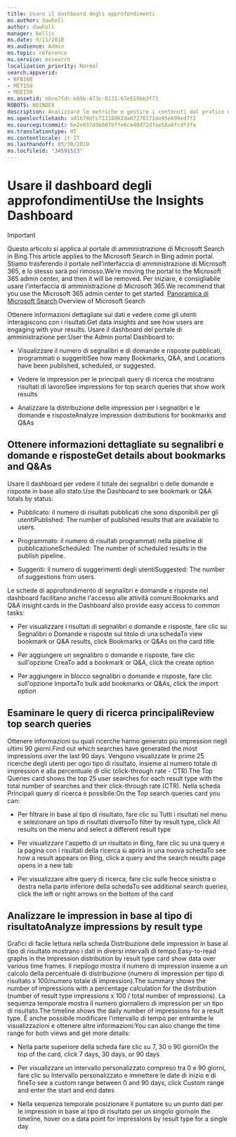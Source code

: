 ```yaml
---
title: Usare il dashboard degli approfondimenti
ms.author: dawholl
author: dawholl
manager: kellis
ms.date: 9/11/2018
ms.audience: Admin
ms.topic: reference
ms.service: mssearch
localization_priority: Normal
search.appverid:
- BFB160
- MET150
- MOE150
ms.assetid: ebce7fdc-e89b-473c-8131-67e659bb3f73
ROBOTS: NOINDEX
description: Analizzare le metriche e gestire i contenuti dal pratico dashboard nel portale di amministrazione di Microsoft Search
ms.openlocfilehash: a01b79dfc71218862da07270171da95e699ed7f2
ms.sourcegitcommit: be2e837d9b087bffe6ce40d72d7ae58a8fcdf3fe
ms.translationtype: HT
ms.contentlocale: it-IT
ms.lasthandoff: 05/30/2019
ms.locfileid: "34591513"
---
```

# <a name="use-the-insights-dashboard"></a><span data-ttu-id="b674f-103">Usare il dashboard degli approfondimenti</span><span class="sxs-lookup"><span data-stu-id="b674f-103">Use the Insights Dashboard</span></span>

> [!IMPORTANT]
> <span data-ttu-id="b674f-104">Questo articolo si applica al portale di amministrazione di Microsoft Search in Bing.</span><span class="sxs-lookup"><span data-stu-id="b674f-104">This article applies to the Microsoft Search in Bing admin portal.</span></span> <span data-ttu-id="b674f-105">Stiamo trasferendo il portale nell’interfaccia di amministrazione di Microsoft 365, e lo stesso sarà poi rimosso.</span><span class="sxs-lookup"><span data-stu-id="b674f-105">We’re moving the portal to the Microsoft 365 admin center, and then it will be removed.</span></span> <span data-ttu-id="b674f-106">Per iniziare, è consigliabile usare l'interfaccia di amministrazione di Microsoft 365.</span><span class="sxs-lookup"><span data-stu-id="b674f-106">We recommend that you use the Microsoft 365 admin center to get started.</span></span> <span data-ttu-id="b674f-107">[Panoramica di Microsoft Search](overview-microsoft-search.md).</span><span class="sxs-lookup"><span data-stu-id="b674f-107">Overview of Microsoft Search</span></span>
    
<span data-ttu-id="b674f-108">Ottenere informazioni dettagliate sui dati e vedere come gli utenti interagiscono con i risultati.</span><span class="sxs-lookup"><span data-stu-id="b674f-108">Get data insights and see how users are engaging with your results.</span></span> <span data-ttu-id="b674f-109">Usare il dashboard del portale di amministrazione per:</span><span class="sxs-lookup"><span data-stu-id="b674f-109">User the Admin portal Dashboard to:</span></span>
  
- <span data-ttu-id="b674f-110">Visualizzare il numero di segnalibri e di domande e risposte pubblicati, programmati o suggeriti</span><span class="sxs-lookup"><span data-stu-id="b674f-110">See how many Bookmarks, Q&A, and Locations have been published, scheduled, or suggested.</span></span>
    
- <span data-ttu-id="b674f-111">Vedere le impression per le principali query di ricerca che mostrano risultati di lavoro</span><span class="sxs-lookup"><span data-stu-id="b674f-111">See impressions for top search queries that show work results</span></span>
    
- <span data-ttu-id="b674f-112">Analizzare la distribuzione delle impression per i segnalibri e le domande e risposte</span><span class="sxs-lookup"><span data-stu-id="b674f-112">Analyze impression distributions for bookmarks and Q&As</span></span>
    
## <a name="get-details-about-bookmarks-and-qas"></a><span data-ttu-id="b674f-113">Ottenere informazioni dettagliate su segnalibri e domande e risposte</span><span class="sxs-lookup"><span data-stu-id="b674f-113">Get details about bookmarks and Q&As</span></span>

<span data-ttu-id="b674f-114">Usare il dashboard per vedere il totale dei segnalibri o delle domande e risposte in base allo stato:</span><span class="sxs-lookup"><span data-stu-id="b674f-114">Use the Dashboard to see bookmark or Q&A totals by status:</span></span>
  
- <span data-ttu-id="b674f-115">Pubblicato: il numero di risultati pubblicati che sono disponibili per gli utenti</span><span class="sxs-lookup"><span data-stu-id="b674f-115">Published: The number of published results that are available to users.</span></span>
    
- <span data-ttu-id="b674f-116">Programmato: il numero di risultati programmati nella pipeline di pubblicazione</span><span class="sxs-lookup"><span data-stu-id="b674f-116">Scheduled: The number of scheduled results in the publish pipeline.</span></span>
    
- <span data-ttu-id="b674f-117">Suggeriti: il numero di suggerimenti degli utenti</span><span class="sxs-lookup"><span data-stu-id="b674f-117">Suggested: The number of suggestions from users.</span></span>
    
<span data-ttu-id="b674f-118">Le schede di approfondimento di segnalibri e domande e risposte nel dashboard facilitano anche l'accesso alle attività comuni:</span><span class="sxs-lookup"><span data-stu-id="b674f-118">Bookmarks and Q&A insight cards in the Dashboard also provide easy access to common tasks:</span></span>
  
- <span data-ttu-id="b674f-119">Per visualizzare i risultati di segnalibri o domande e risposte, fare clic su Segnalibri o Domande e risposte sul titolo di una scheda</span><span class="sxs-lookup"><span data-stu-id="b674f-119">To view bookmark or Q&A results, click Bookmarks or Q&As on the card title</span></span>
    
- <span data-ttu-id="b674f-120">Per aggiungere un segnalibro o domande e risposte, fare clic sull'opzione Crea</span><span class="sxs-lookup"><span data-stu-id="b674f-120">To add a bookmark or Q&A, click the create option</span></span>
    
- <span data-ttu-id="b674f-121">Per aggiungere in blocco segnalibri o domande e risposte, fare clic sull'opzione Importa</span><span class="sxs-lookup"><span data-stu-id="b674f-121">To bulk add bookmarks or Q&As, click the import option</span></span>
    
## <a name="review-top-search-queries"></a><span data-ttu-id="b674f-122">Esaminare le query di ricerca principali</span><span class="sxs-lookup"><span data-stu-id="b674f-122">Review top search queries</span></span>

<span data-ttu-id="b674f-123">Ottenere informazioni su quali ricerche hanno generato più impression negli ultimi 90 giorni.</span><span class="sxs-lookup"><span data-stu-id="b674f-123">Find out which searches have generated the most impressions over the last 90 days.</span></span> <span data-ttu-id="b674f-124">Vengono visualizzate le prime 25 ricerche degli utenti per ogni tipo di risultato, insieme al numero totale di impression e alla percentuale di clic (click-through rate - CTR).</span><span class="sxs-lookup"><span data-stu-id="b674f-124">The Top Queries card shows the top 25 user searches for each result type with the total number of searches and their click-through rate (CTR).</span></span> <span data-ttu-id="b674f-125">Nella scheda Principali query di ricerca è possibile:</span><span class="sxs-lookup"><span data-stu-id="b674f-125">On the Top search queries card you can:</span></span>
  
- <span data-ttu-id="b674f-126">Per filtrare in base al tipo di risultato, fare clic su Tutti i risultati nel menu e selezionare un tipo di risultati diverso</span><span class="sxs-lookup"><span data-stu-id="b674f-126">To filter by result type, click All results on the menu and select a different result type</span></span>
    
- <span data-ttu-id="b674f-127">Per visualizzare l'aspetto di un risultato in Bing, fare clic su una query e la pagina con i risultati della ricerca si aprirà in una nuova scheda</span><span class="sxs-lookup"><span data-stu-id="b674f-127">To see how a result appears on Bing, click a query and the search results page opens in a new tab</span></span>
    
- <span data-ttu-id="b674f-128">Per visualizzare altre query di ricerca, fare clic sulle frecce sinistra o destra nella parte inferiore della scheda</span><span class="sxs-lookup"><span data-stu-id="b674f-128">To see additional search queries, click the left or right arrows on the bottom of the card</span></span>
    
## <a name="analyze-impressions-by-result-type"></a><span data-ttu-id="b674f-129">Analizzare le impression in base al tipo di risultato</span><span class="sxs-lookup"><span data-stu-id="b674f-129">Analyze impressions by result type</span></span>

<span data-ttu-id="b674f-130">Grafici di facile lettura nella scheda Distribuzione delle impression in base al tipo di risultato mostrano i dati in diversi intervalli di tempo.</span><span class="sxs-lookup"><span data-stu-id="b674f-130">Easy-to-read graphs in the Impression distribution by result type card show data over various time frames.</span></span> <span data-ttu-id="b674f-131">Il riepilogo mostra il numero di impression insieme a un calcolo della percentuale di distribuzione (numero di impression per tipo di risultato x 100/numero totale di impression).</span><span class="sxs-lookup"><span data-stu-id="b674f-131">The summary shows the number of impressions with a percentage calculation for the distribution (number of result type impressions x 100 / total number of impressions).</span></span> <span data-ttu-id="b674f-132">La sequenza temporale mostra il numero giornaliero di impression per un tipo di risultato.</span><span class="sxs-lookup"><span data-stu-id="b674f-132">The timeline shows the daily number of impressions for a result type.</span></span> <span data-ttu-id="b674f-133">È anche possibile modificare l'intervallo di tempo per entrambe le visualizzazioni e ottenere altre informazioni:</span><span class="sxs-lookup"><span data-stu-id="b674f-133">You can also change the time range for both views and get more details:</span></span>
  
- <span data-ttu-id="b674f-134">Nella parte superiore della scheda fare clic su 7, 30 o 90 giorni</span><span class="sxs-lookup"><span data-stu-id="b674f-134">On the top of the card, click 7 days, 30 days, or 90 days</span></span>
    
- <span data-ttu-id="b674f-135">Per visualizzare un intervallo personalizzato compreso tra 0 e 90 giorni, fare clic su Intervallo personalizzato e immettere le date di inizio e di fine</span><span class="sxs-lookup"><span data-stu-id="b674f-135">To see a custom range between 0 and 90 days, click Custom range and enter the start and end dates</span></span>
    
- <span data-ttu-id="b674f-136">Nella sequenza temporale posizionare il puntatore su un punto dati per le impression in base al tipo di risultato per un singolo giorno</span><span class="sxs-lookup"><span data-stu-id="b674f-136">In the timeline, hover on a data point for impressions by result type for a single day</span></span>

  

